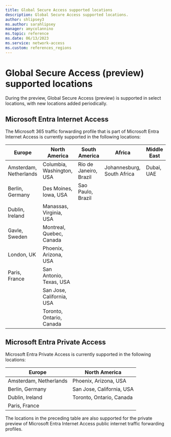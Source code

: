 ```yaml
---
title: Global Secure Access supported locations
description: Global Secure Access supported locations.
author: shlipsey3
ms.author: sarahlipsey
manager: amycolannino
ms.topic: reference
ms.date: 06/13/2023
ms.service: network-access
ms.custom: references_regions
---
```


# Global Secure Access (preview) supported locations

During the preview, Global Secure Access (preview) is supported in select locations, with new locations added periodically.

## Microsoft Entra Internet Access

The Microsoft 365 traffic forwarding profile that is part of Microsoft Entra Internet Access is currently supported in the following locations:

| Europe | North America | South America | Africa | Middle East |
|---|---|---|---|---|
| Amsterdam, Netherlands | Columbia, Washington, USA | Rio de Janeiro, Brazil | Johannesburg, South Africa | Dubai, UAE |
| Berlin, Germany | Des Moines, Iowa, USA | Sao Paulo, Brazil | | |
| Dublin, Ireland | Manassas, Virginia, USA | | | |
| Gavle, Sweden | Montreal, Quebec, Canada | | | |
| London, UK | Phoenix, Arizona, USA | | | |
| Paris, France | San Antonio, Texas, USA | | | |
| | San Jose, California, USA | | | |
| | Toronto, Ontario, Canada | | | |

## Microsoft Entra Private Access

Microsoft Entra Private Access is currently supported in the following locations:

| Europe | North America |
|---|---|
| Amsterdam, Netherlands | Phoenix, Arizona, USA |
| Berlin, Germany | San Jose, California, USA |
| Dublin, Ireland | Toronto, Ontario, Canada |
| Paris, France | |

The locations in the preceding table are also supported for the private preview of Microsoft Entra Internet Access public internet traffic forwarding profiles.